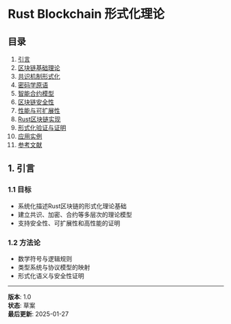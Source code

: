# Rust Blockchain 形式化理论

## 目录

1. [引言](#1-引言)
2. [区块链基础理论](#2-区块链基础理论)
3. [共识机制形式化](#3-共识机制形式化)
4. [密码学原语](#4-密码学原语)
5. [智能合约模型](#5-智能合约模型)
6. [区块链安全性](#6-区块链安全性)
7. [性能与可扩展性](#7-性能与可扩展性)
8. [Rust区块链实现](#8-rust区块链实现)
9. [形式化验证与证明](#9-形式化验证与证明)
10. [应用实例](#10-应用实例)
11. [参考文献](#11-参考文献)

## 1. 引言

### 1.1 目标
- 系统化描述Rust区块链的形式化理论基础
- 建立共识、加密、合约等多层次的理论模型
- 支持安全性、可扩展性和高性能的证明

### 1.2 方法论
- 数学符号与逻辑规则
- 类型系统与协议模型的映射
- 形式化语义与安全性证明

---

**版本**: 1.0  
**状态**: 草案  
**最后更新**: 2025-01-27 
